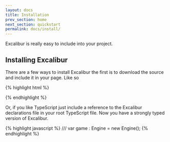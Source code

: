 ```yaml
---
layout: docs
title: Installation
prev_section: home
next_section: quickstart
permalink: docs/install/
---
```


Excalibur is really easy to include into your project.

## Installing Excalibur

There are a few ways to install Excalibur the first is to download the 
source and include it in your page. Like so

{% highlight html %}
<script type="text/javascript" src="/path/to/Excalibur.js"></script>
<script type="text/javascript">
   // TODO: Build an awesome game
</script>

{% endhighlight %}

Or, if you like TypeScript just include a reference to the Excalibur 
declarations file in your root TypeScript file. Now you have a strongly
typed version of Excalibur.

{% highlight javascript %}
/// <reference path="/path/to/Excalibur.d.ts" />
var game : Engine = new Engine();
{% endhighlight %}

